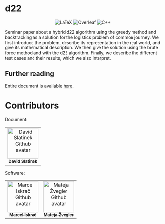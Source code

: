 # d22

<div align="center">
  <img alt="LaTeX" src="https://img.shields.io/badge/latex-%23008080.svg?style=for-the-badge&logo=latex&logoColor=white"/>
  <img alt="Overleaf" src="https://img.shields.io/badge/Overleaf-47A141?style=for-the-badge&logo=Overleaf&logoColor=white"/>
  <img alt="C++" src="https://img.shields.io/badge/C%2B%2B-00599C?style=for-the-badge&logo=c%2B%2B&logoColor=white"/>
</div>

Seminar paper about a hybrid d22 algorithm using the greedy method and backtracking as a solution for the logistics problem of common journey. We first introduce the problem, describe its representation in the real world, and give its mathematical description. We then give the solution using the brute force method and with the d22 algorithm. Finally, we describe the different test cases and their results, which we also interpret.

## Further reading

Entire document is available [here](/documents/document.pdf).

# Contributors

Document:

<table>
    <tbody>
        <tr>
            <td align="center">
                <a href="https://github.com/david-slatinek">
                    <img src="https://avatars.githubusercontent.com/u/79467409?v=4" width="100px;" alt="David Slatinek Github avatar"/>
                    <br/>
                    <sub><b>David Slatinek</b></sub>
                </a>
            </td>
        </tr>
    </tbody>
</table>

Software:

<table>
    <tbody>
        <tr>
            <td align="center">
                <a href="https://github.com/iskraM">
                    <img src="https://avatars.githubusercontent.com/u/40259973?v=4" width="100px;" alt="Marcel Iskrač Github avatar"/>
                    <br/>
                    <sub><b>Marcel Iskrač</b></sub>
                </a>
            </td>
            <td align="center">
                <a href="https://github.com/matejaz">
                    <img src="https://avatars.githubusercontent.com/u/24374449?v=4" width="100px;" alt="Mateja Žvegler Github avatar"/>
                    <br/>
                    <sub><b>Mateja Žvegler</b></sub>
                </a>
            </td>
        </tr>
    </tbody>
</table>
